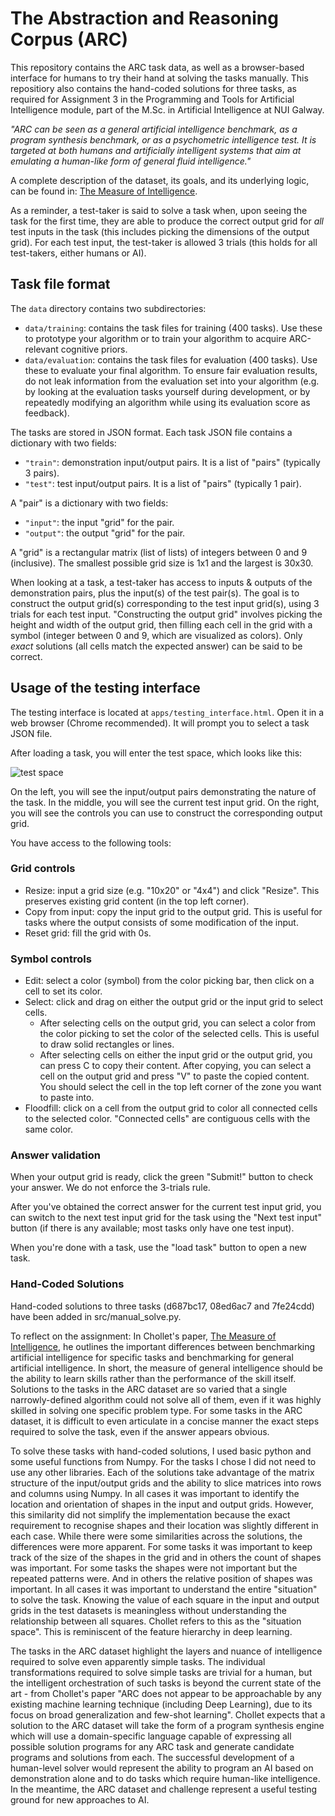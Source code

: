 # The Abstraction and Reasoning Corpus (ARC)

This repository contains the ARC task data, as well as a browser-based interface for humans to try their hand at solving the tasks manually. This repositiory also contains the hand-coded solutions for three tasks, as required for Assignment 3 in the Programming and Tools for Artificial Intelligence module, part of the M.Sc. in Artificial Intelligence at NUI Galway.

*"ARC can be seen as a general artificial intelligence benchmark, as a program synthesis benchmark, or as a psychometric intelligence test. It is targeted at both humans and artificially intelligent systems that aim at emulating a human-like form of general fluid intelligence."*

A complete description of the dataset, its goals, and its underlying logic, can be found in: [The Measure of Intelligence](https://arxiv.org/abs/1911.01547).

As a reminder, a test-taker is said to solve a task when, upon seeing the task for the first time, they are able to produce the correct output grid for *all* test inputs in the task (this includes picking the dimensions of the output grid). For each test input, the test-taker is allowed 3 trials (this holds for all test-takers, either humans or AI).


## Task file format

The `data` directory contains two subdirectories:

- `data/training`: contains the task files for training (400 tasks). Use these to prototype your algorithm or to train your algorithm to acquire ARC-relevant cognitive priors.
- `data/evaluation`: contains the task files for evaluation (400 tasks). Use these to evaluate your final algorithm. To ensure fair evaluation results, do not leak information from the evaluation set into your algorithm (e.g. by looking at the evaluation tasks yourself during development, or by repeatedly modifying an algorithm while using its evaluation score as feedback).

The tasks are stored in JSON format. Each task JSON file contains a dictionary with two fields:

- `"train"`: demonstration input/output pairs. It is a list of "pairs" (typically 3 pairs).
- `"test"`: test input/output pairs. It is a list of "pairs" (typically 1 pair).

A "pair" is a dictionary with two fields:

- `"input"`: the input "grid" for the pair.
- `"output"`: the output "grid" for the pair.

A "grid" is a rectangular matrix (list of lists) of integers between 0 and 9 (inclusive). The smallest possible grid size is 1x1 and the largest is 30x30.

When looking at a task, a test-taker has access to inputs & outputs of the demonstration pairs, plus the input(s) of the test pair(s). The goal is to construct the output grid(s) corresponding to the test input grid(s), using 3 trials for each test input. "Constructing the output grid" involves picking the height and width of the output grid, then filling each cell in the grid with a symbol (integer between 0 and 9, which are visualized as colors). Only *exact* solutions (all cells match the expected answer) can be said to be correct.


## Usage of the testing interface

The testing interface is located at `apps/testing_interface.html`. Open it in a web browser (Chrome recommended). It will prompt you to select a task JSON file.

After loading a task, you will enter the test space, which looks like this:

![test space](https://arc-benchmark.s3.amazonaws.com/figs/arc_test_space.png)

On the left, you will see the input/output pairs demonstrating the nature of the task. In the middle, you will see the current test input grid. On the right, you will see the controls you can use to construct the corresponding output grid.

You have access to the following tools:

### Grid controls

- Resize: input a grid size (e.g. "10x20" or "4x4") and click "Resize". This preserves existing grid content (in the top left corner).
- Copy from input: copy the input grid to the output grid. This is useful for tasks where the output consists of some modification of the input.
- Reset grid: fill the grid with 0s.

### Symbol controls

- Edit: select a color (symbol) from the color picking bar, then click on a cell to set its color.
- Select: click and drag on either the output grid or the input grid to select cells.
    - After selecting cells on the output grid, you can select a color from the color picking to set the color of the selected cells. This is useful to draw solid rectangles or lines.
    - After selecting cells on either the input grid or the output grid, you can press C to copy their content. After copying, you can select a cell on the output grid and press "V" to paste the copied content. You should select the cell in the top left corner of the zone you want to paste into.
- Floodfill: click on a cell from the output grid to color all connected cells to the selected color. "Connected cells" are contiguous cells with the same color.

### Answer validation

When your output grid is ready, click the green "Submit!" button to check your answer. We do not enforce the 3-trials rule.

After you've obtained the correct answer for the current test input grid, you can switch to the next test input grid for the task using the "Next test input" button (if there is any available; most tasks only have one test input).

When you're done with a task, use the "load task" button to open a new task.

### Hand-Coded Solutions

Hand-coded solutions to three tasks (d687bc17, 08ed6ac7 and 7fe24cdd) have been added in src/manual_solve.py.

To reflect on the assignment: In Chollet's paper, [The Measure of Intelligence](https://arxiv.org/abs/1911.01547), he outlines the important differences between benchmarking artificial intelligence for specific tasks and benchmarking for general artificial intelligence. In short, the measure of general intelligence should be the ability to learn skills rather than the performance of the skill itself. Solutions to the tasks in the ARC dataset are so varied that a single narrowly-defined algorithm could not solve all of them, even if it was highly skilled in solving one specific problem type. For some tasks in the ARC dataset, it is difficult to even articulate in a concise manner the exact steps required to solve the task, even if the answer appears obvious.

To solve these tasks with hand-coded solutions, I used basic python and some useful functions from Numpy. For the tasks I chose I did not need to use any other libraries. Each of the solutions take advantage of the matrix structure of the input/output grids and the ability to slice matrices into rows and columns using Numpy. In all cases it was important to identify the location and orientation of shapes in the input and output grids. However, this similarity did not simplify the implementation because the exact requirement to recognise shapes and their location was slightly different in each case. While there were some similarities across the solutions, the differences were more apparent. For some tasks it was important to keep track of the size of the shapes in the grid and in others the count of shapes was important. For some tasks the shapes were not important but the repeated patterns were. And in others the relative position of shapes was important. In all cases it was important to understand the entire "situation" to solve the task. Knowing the value of each square in the input and output grids in the test datasets is meaningless without understanding the relationship between all squares. Chollet refers to this as the "situation space". This is reminiscent of the feature hierarchy in deep learning.

The tasks in the ARC dataset highlight the layers and nuance of intelligence required to solve even apparently simple tasks. The individual transformations required to solve simple tasks are trivial for a human, but the intelligent orchestration of such tasks is beyond the current state of the art - from Chollet's paper "ARC does not appear to be approachable by any existing machine learning technique (including Deep Learning), due to its focus on broad generalization and few-shot learning". Chollet expects that a solution to the ARC dataset will take the form of a program synthesis engine which will use a domain-specific language capable of expressing all possible solution programs for any ARC task and generate candidate programs and solutions from each. The successful development of a human-level solver would represent the ability to program an AI based on demonstration alone and to do tasks which require human-like intelligence. In the meantime, the ARC dataset and challenge represent a useful testing ground for new approaches to AI.